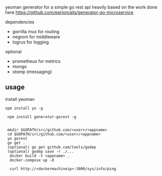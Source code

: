 yeoman generator for a simple go rest api
heavily based on the work done here https://github.com/earlonrails/generator-go-microservice

dependencies

- gorrilla mux for routing
- negroni for middleware
- logrus for logging

optional

- prometheus for metrics
- mongo
- stomp (messaging)
## usage

install yeoman

```npm install yo -g ```

``` npm install generator-gorest -g```

``` 
  
 mkdir $GOPATH/src/github.com/<user>/<appname>
 cd $GOPATH/src/github.com/<user>/<appname>
 yo gorest
 go get .
 (optional) go get github.com/tools/godep
 (optional) godep save -r ./... 
  docker build -t <appname> .
  docker-compose up -d
  
  curl http://<dockermachineip>:3000/sys/info/ping
  
 ```

